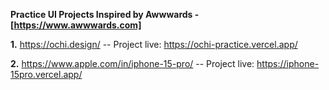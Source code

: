 **Practice UI Projects Inspired by Awwwards - [https://www.awwwards.com]**

**1.** https://ochi.design/
-- Project live: https://ochi-practice.vercel.app/

**2.** https://www.apple.com/in/iphone-15-pro/
-- Project live: https://iphone-15pro.vercel.app/
